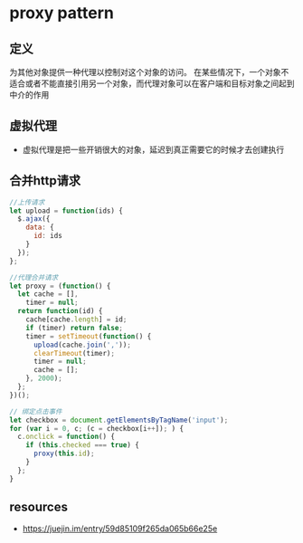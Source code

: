# proxy pattern

## 定义
为其他对象提供一种代理以控制对这个对象的访问。
在某些情况下，一个对象不适合或者不能直接引用另一个对象，而代理对象可以在客户端和目标对象之间起到中介的作用

## 虚拟代理
- 虚拟代理是把一些开销很大的对象，延迟到真正需要它的时候才去创建执行

## 合并http请求

```js
//上传请求
let upload = function(ids) {
  $.ajax({
    data: {
      id: ids
    }
  });
};

//代理合并请求
let proxy = (function() {
  let cache = [],
    timer = null;
  return function(id) {
    cache[cache.length] = id;
    if (timer) return false;
    timer = setTimeout(function() {
      upload(cache.join(','));
      clearTimeout(timer);
      timer = null;
      cache = [];
    }, 2000);
  };
})();

// 绑定点击事件
let checkbox = document.getElementsByTagName('input');
for (var i = 0, c; (c = checkbox[i++]); ) {
  c.onclick = function() {
    if (this.checked === true) {
      proxy(this.id);
    }
  };
}
```

## resources
- https://juejin.im/entry/59d85109f265da065b66e25e
